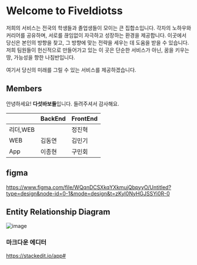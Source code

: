 # Welcome to  FiveIdiotss

저희의 서비스는 전국의 학생들과 졸업생들이 모이는 큰 집합소입니다. 각자의 노하우와 커리어를 공유하며, 서로를 끊임없이 자극하고 성장하는 환경을 제공합니다. 이곳에서 당신은 본인의 방향을 찾고, 그 방향에 맞는 전략을 세우는 데 도움을 받을 수 있습니다. 저희 팀원들이 헌신적으로 만들어가고 있는 이 곳은 단순한 서비스가 아닌, 꿈을 키우는 땅, 가능성을 향한 나침반입니다. 

여기서 당신의 미래를 그릴 수 있는 서비스를 제공하겠습니다.



## Members

안녕하세요! **다섯바보들**입니다. 들려주셔서 감사해요.

|     |BackEnd |FrontEnd|
|-----|----|----|
|  리더,WEB||정진혁|
|WEB  |김동연|김민기|
|App  |이종현|구민회|


## figma

https://www.figma.com/file/WQqnDCSXkqYXkmujQbpyyO/Untitled?type=design&node-id=0-1&mode=design&t=zKyI0NyHGJSSYi0R-0


## Entity Relationship Diagram

![image](https://github.com/FiveIdiotss/.github/assets/109346159/653b929c-d1e1-460a-b42a-be61f2911f3d)

### 마크다운 에디터
https://stackedit.io/app#
